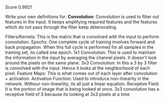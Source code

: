 Score 0.9921

Write your own definitions for:
<b>Convolution</b>: Convolution is used to filter out features in the input. It keeps amplifying required features and the features which do not pass through the filter keep deteriorating.

Filters/Kernels: This is the matrix that is convolved with the input to perform convolution.
Epochs: One complete cycle of training involves forward and back propagation. When this full cycle is performed for all samples in the training set, its called one epoch.
1x1 Convolution: This is used to maintain the information in the input by averaging the channel pixels. It doesn't look around the pixels on the same plane.
3x3 Convolution: In this a 3 by 3 filter is convolved with the input. Hence it looks at the neighborhood of each pixel.
Feature Maps: This is what comes out of each layer after convolution + activation. 
Activation Function: Used to introduce non-linearity in the network. Withour non-linearlity, its all just a linear equation.
Receptive Field: It is the portion of image that is being looked at once. 3x3 convolution has a receptive field of 3 because its looking at 3x3 pixels at a time
